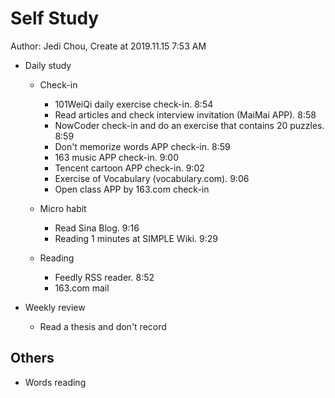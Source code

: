 # Self Study

Author: Jedi Chou, Create at 2019.11.15 7:53 AM

* Daily study
  * Check-in
    * 101WeiQi daily exercise check-in. 8:54
    * Read articles and check interview invitation (MaiMai APP). 8:58
    * NowCoder check-in and do an exercise that contains 20 puzzles. 8:59
    * Don't memorize words APP check-in. 8:59
    * 163 music APP check-in. 9:00
    * Tencent cartoon APP check-in. 9:02
    * Exercise of Vocabulary (vocabulary.com). 9:06
    * Open class APP by 163.com check-in

  * Micro habit
    * Read Sina Blog. 9:16
    * Reading 1 minutes at SIMPLE Wiki. 9:29

  * Reading
    * Feedly RSS reader. 8:52
    * 163.com mail

* Weekly review
  * Read a thesis and don't record

## Others

* Words
  reading
